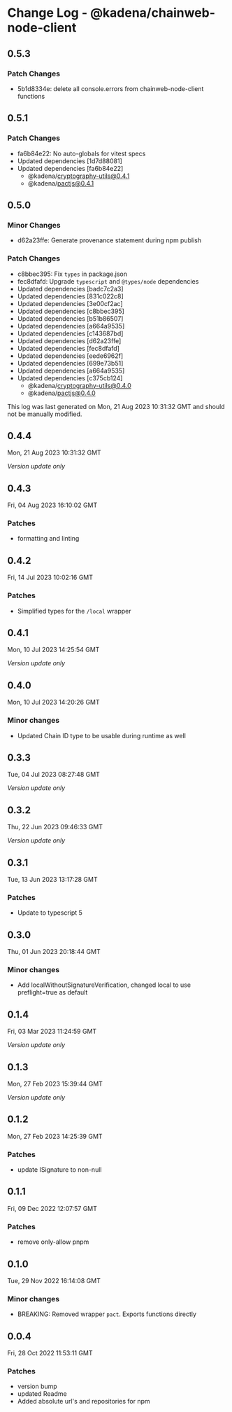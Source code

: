 # Change Log - @kadena/chainweb-node-client

## 0.5.3

### Patch Changes

- 5b1d8334e: delete all console.errors from chainweb-node-client functions

## 0.5.1

### Patch Changes

- fa6b84e22: No auto-globals for vitest specs
- Updated dependencies [1d7d88081]
- Updated dependencies [fa6b84e22]
  - @kadena/cryptography-utils@0.4.1
  - @kadena/pactjs@0.4.1

## 0.5.0

### Minor Changes

- d62a23ffe: Generate provenance statement during npm publish

### Patch Changes

- c8bbec395: Fix `types` in package.json
- fec8dfafd: Upgrade `typescript` and `@types/node` dependencies
- Updated dependencies [badc7c2a3]
- Updated dependencies [831c022c8]
- Updated dependencies [3e00cf2ac]
- Updated dependencies [c8bbec395]
- Updated dependencies [b51b86507]
- Updated dependencies [a664a9535]
- Updated dependencies [c143687bd]
- Updated dependencies [d62a23ffe]
- Updated dependencies [fec8dfafd]
- Updated dependencies [eede6962f]
- Updated dependencies [699e73b51]
- Updated dependencies [a664a9535]
- Updated dependencies [c375cb124]
  - @kadena/cryptography-utils@0.4.0
  - @kadena/pactjs@0.4.0

This log was last generated on Mon, 21 Aug 2023 10:31:32 GMT and should not be
manually modified.

## 0.4.4

Mon, 21 Aug 2023 10:31:32 GMT

_Version update only_

## 0.4.3

Fri, 04 Aug 2023 16:10:02 GMT

### Patches

- formatting and linting

## 0.4.2

Fri, 14 Jul 2023 10:02:16 GMT

### Patches

- Simplified types for the `/local` wrapper

## 0.4.1

Mon, 10 Jul 2023 14:25:54 GMT

_Version update only_

## 0.4.0

Mon, 10 Jul 2023 14:20:26 GMT

### Minor changes

- Updated Chain ID type to be usable during runtime as well

## 0.3.3

Tue, 04 Jul 2023 08:27:48 GMT

_Version update only_

## 0.3.2

Thu, 22 Jun 2023 09:46:33 GMT

_Version update only_

## 0.3.1

Tue, 13 Jun 2023 13:17:28 GMT

### Patches

- Update to typescript 5

## 0.3.0

Thu, 01 Jun 2023 20:18:44 GMT

### Minor changes

- Add localWithoutSignatureVerification, changed local to use preflight=true as
  default

## 0.1.4

Fri, 03 Mar 2023 11:24:59 GMT

_Version update only_

## 0.1.3

Mon, 27 Feb 2023 15:39:44 GMT

_Version update only_

## 0.1.2

Mon, 27 Feb 2023 14:25:39 GMT

### Patches

- update ISignature to non-null

## 0.1.1

Fri, 09 Dec 2022 12:07:57 GMT

### Patches

- remove only-allow pnpm

## 0.1.0

Tue, 29 Nov 2022 16:14:08 GMT

### Minor changes

- BREAKING: Removed wrapper `pact`. Exports functions directly

## 0.0.4

Fri, 28 Oct 2022 11:53:11 GMT

### Patches

- version bump
- updated Readme
- Added absolute url's and repositories for npm
